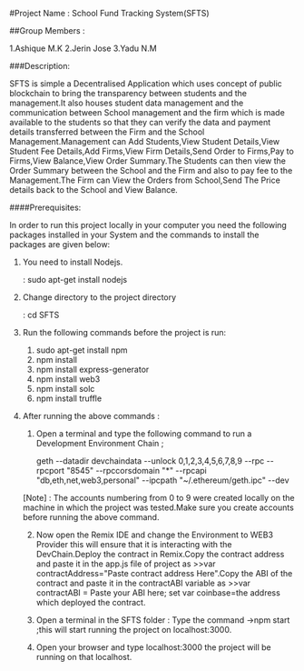 #Project Name : 
School Fund Tracking System(SFTS)
			
##Group Members : 

1.Ashique M.K
2.Jerin Jose
3.Yadu N.M		

###Description:

SFTS is simple a Decentralised Application which uses concept of public blockchain to bring the transparency between students and the management.It also houses student data management and the communication between School management and the firm which is made available to the students so that they can verify the data and payment details transferred between the Firm and the School Management.Management can Add Students,View Student Details,View Student Fee Details,Add Firms,View Firm Details,Send Order to Firms,Pay to Firms,View Balance,View Order Summary.The Students can then view the Order Summary between the School and the Firm and also to pay fee to the Management.The Firm can View the Orders from School,Send The Price details back to the School and View Balance.

####Prerequisites:

In order to run this project locally in your computer you need the following packages installed in your System and the commands to install the packages are given below:

1. You need to install Nodejs.

	<command> : sudo apt-get install nodejs

2. Change directory to the project directory
 
	<command> : cd SFTS

3. Run the following commands before the project is run:

	1. sudo apt-get install npm
	2. npm install
	3. npm install express-generator
	4. npm install web3
	5. npm install solc
	6. npm install truffle

4. After running the above commands :
		
	

	1. Open a terminal and type the following command to run a Development Environment Chain ;


			
		geth --datadir devchaindata --unlock 0,1,2,3,4,5,6,7,8,9 --rpc --rpcport "8545" --rpccorsdomain "*" --rpcapi "db,eth,net,web3,personal" --ipcpath 			"~/.ethereum/geth.ipc" --dev

	[Note] : The accounts numbering from 0 to 9 were created locally on the machine in which the project was tested.Make sure you create accounts before 			 running the above command. 
		

	2. Now open the Remix IDE and change the Environment to WEB3 Provider this will ensure that it is interacting with the DevChain.Deploy the contract in 		   Remix.Copy the contract address and paste it in the app.js file of project as >>var contractAddress="Paste contract address Here".Copy the ABI of the  	     contract and paste it in the contractABI variable as >>var contractABI = Paste your ABI here; set var coinbase=the address which deployed the contract.
	
	3. Open a terminal in the SFTS folder : Type the command ->npm start ;this will start running the project on localhost:3000.	

	4. Open your browser and type localhost:3000 the project will be running on that localhost.


